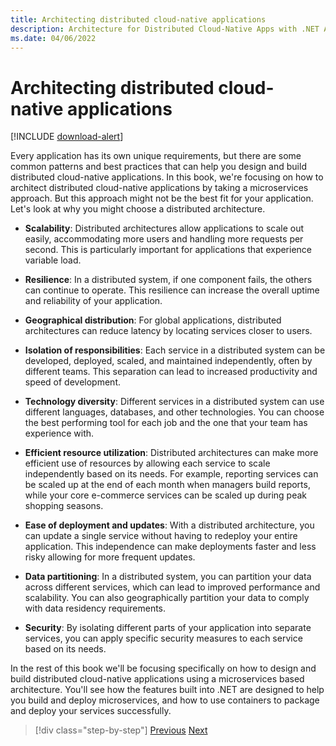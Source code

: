 ```yaml
---
title: Architecting distributed cloud-native applications
description: Architecture for Distributed Cloud-Native Apps with .NET Aspire & Containers | Architecting distributed cloud-native applications
ms.date: 04/06/2022
---
```


# Architecting distributed cloud-native applications

[!INCLUDE [download-alert](../includes/download-alert.md)]

Every application has its own unique requirements, but there are some common patterns and best practices that can help you design and build distributed cloud-native applications. In this book, we're focusing on how to architect distributed cloud-native applications by taking a microservices approach. But this approach might not be the best fit for your application. Let's look at why you might choose a distributed architecture.

- **Scalability**: Distributed architectures allow applications to scale out easily, accommodating more users and handling more requests per second. This is particularly important for applications that experience variable load.

- **Resilience**: In a distributed system, if one component fails, the others can continue to operate. This resilience can increase the overall uptime and reliability of your application.

- **Geographical distribution**: For global applications, distributed architectures can reduce latency by locating services closer to users.

- **Isolation of responsibilities**: Each service in a distributed system can be developed, deployed, scaled, and maintained independently, often by different teams. This separation can lead to increased productivity and speed of development.

- **Technology diversity**: Different services in a distributed system can use different languages, databases, and other technologies. You can choose the best performing tool for each job and the one that your team has experience with.

- **Efficient resource utilization**: Distributed architectures can make more efficient use of resources by allowing each service to scale independently based on its needs. For example, reporting services can be scaled up at the end of each month when managers build reports, while your core e-commerce services can be scaled up during peak shopping seasons.

- **Ease of deployment and updates**: With a distributed architecture, you can update a single service without having to redeploy your entire application. This independence can make deployments faster and less risky allowing for more frequent updates.

- **Data partitioning**: In a distributed system, you can partition your data across different services, which can lead to improved performance and scalability. You can also geographically partition your data to comply with data residency requirements.

- **Security**: By isolating different parts of your application into separate services, you can apply specific security measures to each service based on its needs.

In the rest of this book we'll be focusing specifically on how to design and build distributed cloud-native applications using a microservices based architecture. You'll see how the features built into .NET are designed to help you build and deploy microservices, and how to use containers to package and deploy your services successfully.

>[!div class="step-by-step"]
>[Previous](../introduction-dotnet-aspire/observability-and-dashboard.md)
>[Next](different-distributed-architectures.md)

